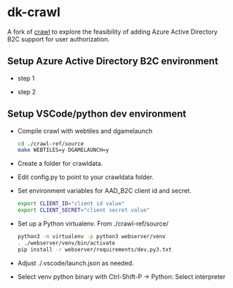 # dk-crawl

A fork of [crawl](https://github.com/crawl/crawl.git) to explore the feasibility of adding Azure Active Directory B2C support for user authorization.

## Setup Azure Active Directory B2C environment

* step 1

* step 2

## Setup VSCode/python dev environment

* Compile crawl with webtiles and dgamelaunch

    ```sh
    cd ./crawl-ref/source
    make WEBTILES=y DGAMELAUNCH=y
    ```

* Create a folder for crawldata.

* Edit config.py to point to your crawldata folder.

* Set environment variables for AAD_B2C client id and secret.

    ```sh
    export CLIENT_ID="client id value"
    export CLIENT_SECRET="client secret value"
    ```

* Set up a Python virtualenv. From ./crawl-ref/source/

    ```sh
    python3 -m virtualenv -p python3 webserver/venv
    . ./webserver/venv/bin/activate
    pip install -r webserver/requirements/dev.py3.txt
    ```

* Adjust ./.vscode/launch.json as needed.

* Select venv python binary with Ctrl-Shift-P -> Python: Select interpreter

